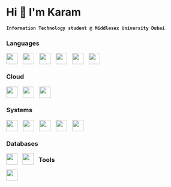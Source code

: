 # Hi 👋 I'm Karam

**`Information Technology student @ Middlesex University Dubai`**


### Languages
<img align="center" width="30px" style="padding-right: 10px" src="https://cdn.jsdelivr.net/gh/devicons/devicon/icons/c/c-original.svg"/>
<img align="center" width="30px" style="padding-right: 10px" src="https://cdn.jsdelivr.net/gh/devicons/devicon/icons/python/python-original.svg"/>
<img align="center" width="30px" style="padding-right: 10px" src="https://cdn.jsdelivr.net/gh/devicons/devicon/icons/java/java-original.svg"/>
<img align="center" width="30px" style="padding-right: 10px" src="https://cdn.jsdelivr.net/gh/devicons/devicon/icons/javascript/javascript-original.svg"/>
<img align="center" width="30px" style="padding-right: 10px" src="https://cdn.jsdelivr.net/gh/devicons/devicon/icons/html5/html5-original-wordmark.svg"/>
<img align="center" width="30px" style="padding-right: 10px" src="https://cdn.jsdelivr.net/gh/devicons/devicon/icons/css3/css3-original-wordmark.svg"/>

### Cloud
<img align="center" width="30px" style="padding-right: 10px" src="https://cdn.jsdelivr.net/gh/devicons/devicon/icons/amazonwebservices/amazonwebservices-plain-wordmark.svg"/>
<img align="center" width="30px" style="padding-right: 10px" src="https://cdn.jsdelivr.net/gh/devicons/devicon/icons/azure/azure-original-wordmark.svg"/>
<img align="center" width="30px" style="padding-right: 10px" src="https://cdn.jsdelivr.net/gh/devicons/devicon/icons/heroku/heroku-original-wordmark.svg"/>

### Systems
<img align="center" width="30px" style="padding-right: 10px" src="https://cdn.jsdelivr.net/gh/devicons/devicon/icons/linux/linux-original.svg"/>
<img align="center" width="30px" style="padding-right: 10px" src="https://cdn.jsdelivr.net/gh/devicons/devicon/icons/bash/bash-original.svg"/>     
<img align="center" width="30px" style="padding-right: 10px" src="https://cdn.jsdelivr.net/gh/devicons/devicon/icons/docker/docker-original-wordmark.svg"/>
<img align="center" width="30px" style="padding-right: 10px" src="https://cdn.jsdelivr.net/gh/devicons/devicon/icons/nginx/nginx-original.svg"/>
<img align="center" width="30px" style="padding-right: 10px" src="https://cdn.jsdelivr.net/gh/devicons/devicon/icons/apache/apache-original-wordmark.svg"/>

### Databases
<img align="left" width="30px" style="padding-right: 10px" src="https://cdn.jsdelivr.net/gh/devicons/devicon/icons/mysql/mysql-original-wordmark.svg"/>
<img align="left" width="30px" style="padding-right: 10px" src="https://cdn.jsdelivr.net/gh/devicons/devicon/icons/mongodb/mongodb-original-wordmark.svg"/>
          
### Tools
<img align="left" width="30px" style="padding-right: 10px" src="https://cdn.jsdelivr.net/gh/devicons/devicon/icons/figma/figma-original.svg"/>
